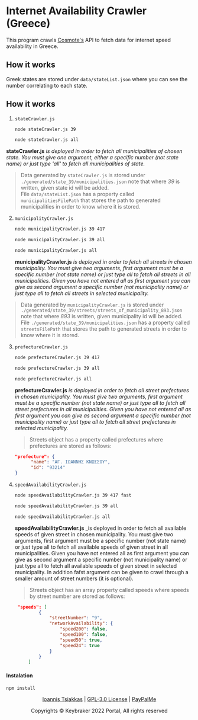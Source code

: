 # Internet Availability Crawler (Greece)

This program crawls [Cosmote's](https://www.cosmote.gr/selfcare/jsp/diathesimotita-adsl-vdsl-cosmotetv.jsp?ct=bus#) API to fetch data for internet speed availability in Greece.

## How it works
Greek states are stored under `data/stateList.json` where you can see the number correlating to each state.

## How it works

1. ```stateCrawler.js```

   ```bash
   node stateCrawler.js 39
   ```

   ```bash
   node stateCrawler.js all
   ```

  __stateCrawler.js__ _is deployed in order to fetch all municipalities of chosen state. You must give one argument, either a specific number (not state name) or just type 'all' to fetch all municipalities of state._

  > Data generated by `stateCrawler.js` is stored under `./generated/state_39/municipalities.json` note that where _39_ is written, given state id will be added.
  <br>File `data/stateList.json` has a property called `municipalitiesFilePath` that stores the path to generated municipalities in order to know where it is stored.

2. ```municipalityCrawler.js```

   ```bash
   node municipalityCrawler.js 39 417
   ```

   ```bash
   node municipalityCrawler.js 39 all
   ```

   ```bash
   node municipalityCrawler.js all
   ```
   
   __municipalityCrawler.js__ _is deployed in order to fetch all streets in chosen municipality. You must give two arguments, first argument must be a specific number (not state name) or just type all to fetch all streets in all municipalities. Given you have not entered all as first argument you can give as second argument a specific number (not municipality name) or just type all to fetch all streets in selected municipality._

  > Data generated by `municipalityCrawler.js` is stored under `./generated/state_39/streets/streets_of_municipality_893.json` note that where _893_ is written, given municipality id will be added.<br>
  File `./generated/state_39/municipalities.json` has a property called `streetsFilePath` that stores the path to generated streets in order to know where it is stored.

3. ```prefectureCrawler.js```

   ```bash
   node prefectureCrawler.js 39 417
   ```

   ```bash
   node prefectureCrawler.js 39 all
   ```

   ```bash
   node prefectureCrawler.js all
   ```
   
   __prefectureCrawler.js__ _is deployed in order to fetch all street prefectures in chosen municipality. You must give two arguments, first argument must be a specific number (not state name) or just type all to fetch all street prefectures in all municipalities. Given you have not entered all as first argument you can give as second argument a specific number (not municipality name) or just type all to fetch all street prefectures in selected municipality._

   > Streets object has a property called prefectures where prefectures are stored as follows:
   ```JSON
   "prefecture": {
         "name": "ΑΓ. ΙΩΑΝΝΗΣ ΚΝΩΣΣΟΥ",
         "id": "93214"
   }
   ```

4. ```speedAvailabilityCrawler.js```

   ```bash
   node speedAvailabilityCrawler.js 39 417 fast
   ```

   ```bash
   node speedAvailabilityCrawler.js 39 all
   ```

   ```bash
   node speedAvailabilityCrawler.js all
   ```
   
   __speedAvailabilityCrawler.js__ _is deployed in order to fetch all available speeds of given street in chosen municipality. You must give two arguments, first argument must be a specific number (not state name) or just type all to fetch all available speeds of given street in all municipalities. Given you have not entered all as first argument you can give as second argument a specific number (not municipality name) or just type all to fetch all available speeds of given street in selected municipality. In addition fafst argument can be given to crawl through a smaller amount of street numbers (it is optional).
   
   > Streets object has an array property called speeds where speeds by street number are stored as follows:
   ```JSON
    "speeds": [
            {
                "streetNumber": "9",
                "networkAvailability": {
                    "speed200": false,
                    "speed100": false,
                    "speed50": true,
                    "speed24": true
                }
            }
        ]
   ```

#### Instalation
   ```bash
   npm install
   ```

<p align="center">
   <a href="https://github.com/keybraker">Ioannis Tsiakkas</a> | <a href="http://www.gnu.org/philosophy/free-sw.html">GPL-3.0 License</a> | <a href="https://www.paypal.com/paypalme/tsiakkas">PayPalMe</a>
</p>
   
<p align="center">Copyrights © Keybraker 2022 Portal, All rights reserved</p>